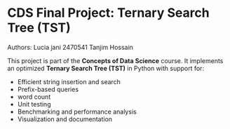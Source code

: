# CDS Final Project: Ternary Search Tree (TST)
Authors: Lucia jani 2470541
        Tanjim Hossain

This project is part of the **Concepts of Data Science** course. It implements an optimized **Ternary Search Tree (TST)** in Python with support for:

- Efficient string insertion and search
- Prefix-based queries
- word count
- Unit testing
- Benchmarking and performance analysis
- Visualization and documentation
